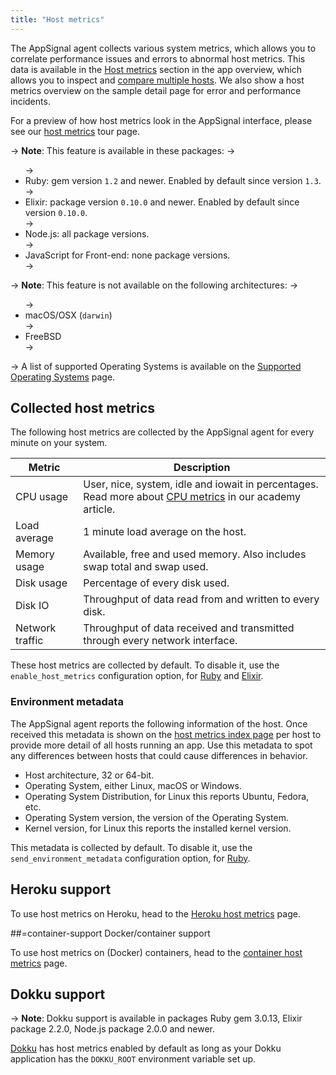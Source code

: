 ```yaml
---
title: "Host metrics"
---
```


The AppSignal agent collects various system metrics, which allows you to correlate performance issues and errors to abnormal host metrics. This data is available in the [Host metrics](https://appsignal.com/redirect-to/app?to=host_metrics) section in the app overview, which allows you to inspect and [compare multiple hosts](https://blog.appsignal.com/2018/02/20/comparing-hosts.html). We also show a host metrics overview on the sample detail page for error and performance incidents.

For a preview of how host metrics look in the AppSignal interface, please see our [host metrics](https://www.appsignal.com/tour/hosts) tour page.

-> **Note**: This feature is available in these packages:
-> <ul>
-> <li>Ruby: gem version `1.2` and newer. Enabled by default since version `1.3`.</li>
-> <li>Elixir: package version `0.10.0` and newer. Enabled by default since version `0.10.0`.</li>
-> <li>Node.js: all package versions.</li>
-> <li>JavaScript for Front-end: none package versions.</li>
-> </ul>

-> **Note**: This feature is not available on the following architectures:
-> <ul>
-> <li>macOS/OSX (<code>darwin</code>)</li>
-> <li>FreeBSD</li>
-> </ul>
-> A list of supported Operating Systems is available on the [Supported Operating Systems](/support/operating-systems.html) page.

## Collected host metrics

The following host metrics are collected by the AppSignal agent for every minute on your system.

<table>
  <thead>
    <tr>
      <th>Metric</th>
      <th>Description</th>
    </tr>
  </thead>
  <tbody>
    <tr>
      <td>CPU usage</td>
      <td>
        User, nice, system, idle and iowait in percentages.
        <br>
        Read more about <a href="https://blog.appsignal.com/2018/03/06/understanding-cpu-statistics.html">CPU metrics</a> in our academy article.
      </td>
    </tr>
    <tr>
      <td>Load average</td>
      <td>1 minute load average on the host.</td>
    </tr>
    <tr>
      <td>Memory usage</td>
      <td>Available, free and used memory. Also includes swap total and swap used.</td>
    </tr>
    <tr>
      <td>Disk usage</td>
      <td>Percentage of every disk used.</td>
    </tr>
    <tr>
      <td>Disk IO</td>
      <td>Throughput of data read from and written to every disk.</td>
    </tr>
    <tr>
      <td>Network traffic</td>
      <td>Throughput of data received and transmitted through every network interface.</td>
    </tr>
  </tbody>
</table>

These host metrics are collected by default. To disable it, use the `enable_host_metrics` configuration option, for [Ruby](/ruby/configuration/options.html#option-enable_host_metrics) and [Elixir](/elixir/configuration/options.html#option-enable_host_metrics).

### Environment metadata

The AppSignal agent reports the following information of the host. Once received this metadata is shown on the [host metrics index page](https://appsignal.com/redirect-to/app?to=host_metrics) per host to provide more detail of all hosts running an app. Use this metadata to spot any differences between hosts that could cause differences in behavior.

- Host architecture, 32 or 64-bit.
- Operating System, either Linux, macOS or Windows.
- Operating System Distribution, for Linux this reports Ubuntu, Fedora, etc.
- Operating System version, the version of the Operating System.
- Kernel version, for Linux this reports the installed kernel version.

This metadata is collected by default. To disable it, use the `send_environment_metadata` configuration option, for [Ruby](/ruby/configuration/options.html#option-send_environment_metadata).

## Heroku support

To use host metrics on Heroku, head to the [Heroku host metrics][heroku support] page.

##=container-support Docker/container support

To use host metrics on (Docker) containers, head to the [container host metrics](/metrics/host-metrics/containers.html) page.

## Dokku support

-> **Note**: Dokku support is available in packages Ruby gem 3.0.13, Elixir package 2.2.0, Node.js package 2.0.0 and newer.

[Dokku](https://github.com/dokku/dokku) has host metrics enabled by default as long as your Dokku application has the `DOKKU_ROOT` environment variable set up.


[heroku support]: /metrics/host-metrics/heroku.html
[container support]: /metrics/host-metrics/containers.html
